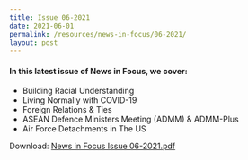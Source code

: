 ```yaml
---
title: Issue 06-2021
date: 2021-06-01
permalink: /resources/news-in-focus/06-2021/
layout: post
---
```

#### In this latest issue of News in Focus, we cover:
* Building Racial Understanding
* Living Normally with COVID-19
* Foreign Relations & Ties
* ASEAN Defence Ministers Meeting (ADMM) &
ADMM-Plus
* Air Force Detachments in The US


Download:
[News in Focus Issue 06-2021.pdf](/files/news-in-focus/2021/news%20in%20focus%2006-2021.pdf)